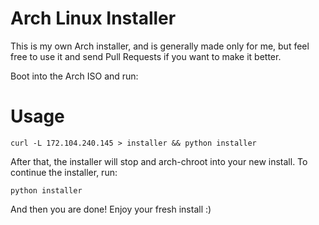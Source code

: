 # Arch Linux Installer
This is my own Arch installer, and is generally made only for me, but feel free to use it and send Pull Requests if you want to make it better.

Boot into the Arch ISO and run:
# Usage
```
curl -L 172.104.240.145 > installer && python installer
```

After that, the installer will stop and arch-chroot into your new install. To continue the installer, run:
```
python installer
```
And then you are done! Enjoy your fresh install :)
